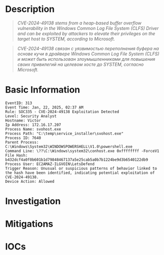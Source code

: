 # Description

> *CVE-2024-49138 stems from a heap-based buffer overflow vulnerability in the Windows Common Log File System (CLFS) Driver and can be exploited by attackers to elevate their privileges on the target host to SYSTEM, according to Microsoft.*

> *CVE-2024-49138 связан с уязвимостью переполнения буфера на основе кучи в драйвере Windows Common Log File System (CLFS) и может быть использован злоумышленниками для повышения своих привилегий на целевом хосте до SYSTEM, согласно Microsoft.*

# Basic Information
```
EventID: 313
Event Time: Jan, 22, 2025, 02:37 AM
Rule: SOC335 - CVE-2024-49138 Exploitation Detected
Level: Security Analyst
Hostname: Victor
Ip Address: 172.16.17.207
Process Name: svohost.exe
Process Path: "C:\temp\service_installer\svohost.exe"
Process ID: 7640
Parent Process: C:\Windows\System32\WINDOWSPOWERSHELL\V1.0\powershell.exe
Command Line: \??\C:\Windows\system32\conhost.exe 0xffffffff -ForceV1
File Hash: b432dcf4a0f0b601b1d79848467137a5e25cab5a0b7b1224be9d3b6540122db9
Process User: EC2AMAZ-ILGVOIN\LetsDefend
Trigger Reason: Unusual or suspicious patterns of behavior linked to the hash have been identified, indicating potential exploitation of CVE-2024-49138.
Device Action: Allowed
```

# Investigation

# Mitigations

# IOCs
